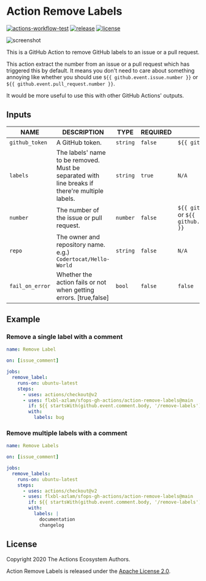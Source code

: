 # Action Remove Labels

[![actions-workflow-test][actions-workflow-test-badge]][actions-workflow-test]
[![release][release-badge]][release]
[![license][license-badge]][license]

![screenshot](./docs/assets/screenshot.png)

This is a GitHub Action to remove GitHub labels to an issue or a pull request.

This action extract the number from an issue or a pull request which has triggered this by default.
It means you don't need to care about something annoying like whether you should use `${{ github.event.issue.number }}` or `${{ github.event.pull_request.number }}`.

It would be more useful to use this with other GitHub Actions' outputs.

## Inputs

|      NAME       |                                           DESCRIPTION                                           |   TYPE   | REQUIRED |                                     DEFAULT                                     |
| --------------- | ----------------------------------------------------------------------------------------------- | -------- | -------- | ------------------------------------------------------------------------------- |
| `github_token`  | A GitHub token.                                                                                 | `string` | `false`   | `${{ github.token }}`                                                                           |
| `labels`        | The labels' name to be removed. Must be separated with line breaks if there're multiple labels. | `string` | `true`   | `N/A`                                                                           |
| `number`        | The number of the issue or pull request.                                                        | `number` | `false`  | `${{ github.event.issue.number }}` or `${{ github.event.pull_request.number }}`                                                                           |
| `repo`          | The owner and repository name. e.g.) `Codertocat/Hello-World`                                   | `string` | `false`  |  `N/A` |
| `fail_on_error` | Whether the action fails or not when getting errors. [true,false]                               | `bool`   | `false`  | `false`                                                                         |

## Example

### Remove a single label with a comment

```yaml
name: Remove Label

on: [issue_comment]

jobs:
  remove_label:
    runs-on: ubuntu-latest
    steps:
      - uses: actions/checkout@v2
      - uses: flxbl-azlam/sfops-gh-actions/action-remove-labels@main
        if: ${{ startsWith(github.event.comment.body, '/remove-labels') }}
        with:
          labels: bug
```

### Remove multiple labels with a comment

```yaml
name: Remove Labels

on: [issue_comment]

jobs:
  remove_labels:
    runs-on: ubuntu-latest
    steps:
      - uses: actions/checkout@v2
      - uses: flxbl-azlam/sfops-gh-actions/action-remove-labels@main
        if: ${{ startsWith(github.event.comment.body, '/remove-labels') }}
        with:
          labels: |
            documentation
            changelog
```

## License

Copyright 2020 The Actions Ecosystem Authors.

Action Remove Labels is released under the [Apache License 2.0](./LICENSE).

<!-- badge links -->

[actions-workflow-test]: https://github.com/actions-ecosystem/action-remove-labels/actions?query=workflow%3ATest
[actions-workflow-test-badge]: https://img.shields.io/github/workflow/status/actions-ecosystem/action-remove-labels/Test?label=Test&style=for-the-badge&logo=github

[release]: https://github.com/actions-ecosystem/action-remove-labels/releases
[release-badge]: https://img.shields.io/github/v/release/actions-ecosystem/action-remove-labels?style=for-the-badge&logo=github

[license]: LICENSE
[license-badge]: https://img.shields.io/github/license/actions-ecosystem/action-remove-labels?style=for-the-badge
